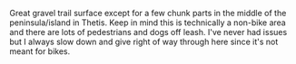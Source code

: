 Great gravel trail surface except for a few chunk parts in the middle of the peninsula/island in Thetis. Keep in mind this is technically a non-bike area and there are lots of pedestrians and dogs off leash. I've never had issues but I always slow down and give right of way through here since it's not meant for bikes.